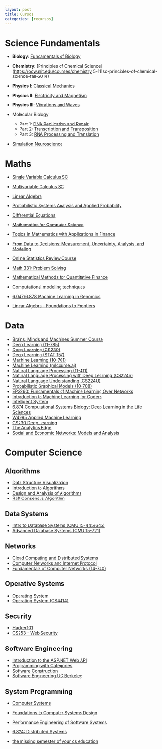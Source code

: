 ```yaml
---
layout: post
title: Cursos
categories: [recursos]
---
```


<!--more-->

# Science Fundamentals

- **Biology**: [Fundamentals of Biology](https://ocw.mit.edu/courses/biology/7-01sc-fundamentals-of-biology-fall-2011/)
- **Chemistry**: [Principles of Chemical Science](https://ocw.mit.edu/courses/chemistry 5-111sc-principles-of-chemical-science-fall-2014)
- **Physics I**: [Classical Mechanics](https://ocw.mit.edu/courses/physics/8-01sc-classical-mechanics-fall-2016/)
- **Physics II**: [Electricity and Magnetism](https://www.edx.org/es/xseries/mitx-introductory-electricity-and-magnetism)
- **Physics III**: [Vibrations and Waves](https://ocw.mit.edu/courses/physics/8-03sc-physics-iii-vibrations-and-waves-fall-2016/)

- Molecular Biology
    - Part 1: [DNA Replication and Repair](https://www.edx.org/es/course/molecular-biology-part-1-dna-replication-and-repair)
    - Part 2: [Transcription and Transposition](https://www.edx.org/es/course/molecular-biology-part-2-transcription-and-transposition)
    - Part 3: [RNA Processing and Translation](https://www.edx.org/es/course/molecular-biology-part-3-rna-processing-and-transl)
- [Simulation Neuroscience](https://www.edx.org/es/course/simulation-neuroscience)


# Maths
- [Single Variable Calculus SC](https://ocw.mit.edu/courses/mathematics/18-01sc-single-variable-calculus-fall-2010/)
- [Multivariable Calculus SC](https://ocw.mit.edu/courses/mathematics/18-02sc-multivariable-calculus-fall-2010/)
- [Linear Algebra](https://ocw.mit.edu/courses/mathematics/18-06sc-linear-algebra-fall-2011/)
- [Probabilistic Systems Analysis and Applied Probability](https://ocw.mit.edu/courses/electrical-engineering-and-computer-science/6-041sc-probabilistic-systems-analysis-and-applied-probability-fall-2013/index.htm)
- [Differential Equations](https://ocw.mit.edu/courses/mathematics/18-03sc-differential-equations-fall-2011/)
- [Mathematics for Computer Science](https://ocw.mit.edu/courses/electrical-engineering-and-computer-science/6-042j-mathematics-for-computer-science-spring-2015/)
- [Topics in Mathematics with Applications in Finance](https://ocw.mit.edu/courses/mathematics/18-s096-topics-in-mathematics-with-applications-in-finance-fall-2013/)

- [From Data to Decisions: Measurement, Uncertainty, Analysis, and Modeling](http://www.lithoguru.com/scientist/statistics/)
- [Online Statistics Review Course](http://lithoguru.com/scientist/statistics/review.html)
- [Math 331: Problem Solving](https://web.williams.edu/Mathematics/sjmiller/public_html/331Sp17/)

- [Mathematical Methods for Quantitative Finance](https://www.edx.org/es/course/mathematical-methods-for-quantitative-finance)
- [Computational modeling techniques](http://www.users.abo.fi/ipetre/compmod/)
- [6.047/6.878  Machine Learning in Genomics](http://stellar.mit.edu/S/course/6/fa19/6.047/)
- [Linear Algebra - Foundations to Frontiers](http://ulaff.net/)

# Data

- [Brains, Minds and Machines Summer Course](https://ocw.mit.edu/resources/res-9-003-brains-minds-and-machines-summer-course-summer-2015/)
- [Deep Learning (11-785)](http://deeplearning.cs.cmu.edu/)
- [Deep Learning (CS230)](https://cs230.stanford.edu/)
- [Deep Learning (STAT 157)](https://courses.d2l.ai/berkeley-stat-157/index.html)
- [Machine Learning (10-701)](http://alex.smola.org/teaching/10-701-15/)
- [Machine Learning (mlcourse.ai)](https://mlcourse.ai/)
- [Natural Language Processing (11-411)](http://demo.clab.cs.cmu.edu/NLP/)
- [Natural Language Processing with Deep Learning (CS224n)](http://web.stanford.edu/class/cs224n/)
- [Natural Language Understanding (CS224U)](https://web.stanford.edu/class/cs224u/)
- [Probabilistic Graphical Models (10-708)](https://sailinglab.github.io/pgm-spring-2019/)
- [EP3260: Fundamentals of Machine Learning Over Networks](https://sites.google.com/view/mlons/home?authuser=0)
- [Introduction to Machine Learning for Coders](http://course18.fast.ai/ml)
- [Intelligent System](https://intelligentsystem.io/)
- [6.874 Computational Systems Biology: Deep Learning in the Life Sciences](https://mit6874.github.io/)
- [W4995 Applied Machine Learning](https://www.cs.columbia.edu/~amueller/comsw4995s19/schedule/)
- [CS230 Deep Learning](http://cs230.stanford.edu/lecture/)
- [The Analytics Edge](https://ocw.mit.edu/courses/sloan-school-of-management/15-071-the-analytics-edge-spring-2017/)
- [Social and Economic Networks: Models and Analysis](https://www.coursera.org/learn/social-economic-networks )

# Computer Science

## Algorithms

- [Data Structure Visualization](https://www.cs.usfca.edu/~galles/visualization/Algorithms.html)
- [Introduction to Algorithms](https://ocw.mit.edu/courses/electrical-engineering-and-computer-science/6-006-introduction-to-algorithms-fall-2011/)
- [Design and Analysis of Algorithms](https://ocw.mit.edu/courses/electrical-engineering-and-computer-science/6-046j-design-and-analysis-of-algorithms-spring-2015/)
- [Raft Consensus Algorithm](https://raft.github.io/)

## Data Systems

- [Intro to Database Systems (CMU 15-445/645)](https://15445.courses.cs.cmu.edu/fall2019/)
- [Advanced Database Systems (CMU 15-721)](https://15721.courses.cs.cmu.edu/spring2019/)

## Networks

- [Cloud Computing and Distributed Systems](https://onlinecourses.nptel.ac.in/noc20_cs48/course?user_email=dervin.bremont@gmail.com)
- [Computer Networks and Internet Protocol](https://onlinecourses.nptel.ac.in/noc20_cs23/course?user_email=dervin.bremont@gmail.com)
- [Fundamentals of Computer Networks (14-740)](http://ini740.com/)

## Operative Systems

- [Operating System](https://onlinecourses.nptel.ac.in/noc20_cs04/course?user_email=dervin.bremont@gmail.com)
- [Operating System (CS4414)](https://www.cs.virginia.edu/~cr4bd/4414/S2020)

## Security

- [Hacker101](https://www.hacker101.com/)
- [CS253 - Web Security](https://web.stanford.edu/class/cs253/)

## Software Engineering

- [Introduction to the ASP.NET Web API](https://app.pluralsight.com/player?author=jon-flanders&clip=3&course=aspnetwebapi&mode=live&name=aspnetwebapi-m1-introduction)
- [Programming with Categories](http://brendanfong.com/programmingcats.html)
- [Software Construction](https://ocw.mit.edu/courses/electrical-engineering-and-computer-science/6-005-software-construction-spring-2016/)
- [Software Engineering UC Berkeley](http://www.infocobuild.com/education/audio-video-courses/computer-science/cs169-spring2015-berkeley.html)

## System Programming

- [Computer Systems](https://my.eng.utah.edu/~cs4400/)
- [Foundations to Computer Systems Design](https://onlinecourses.nptel.ac.in/noc20_cs34/course?user_email=dervin.bremont@gmail.com)
- [Performance Engineering of Software Systems](https://ocw.mit.edu/courses/electrical-engineering-and-computer-science/6-172-performance-engineering-of-software-systems-fall-2018/)
- [6.824: Distributed Systems](http://nil.csail.mit.edu/6.824/2020/)

- [the missing semester of your cs education](https://missing.csail.mit.edu/2020/)